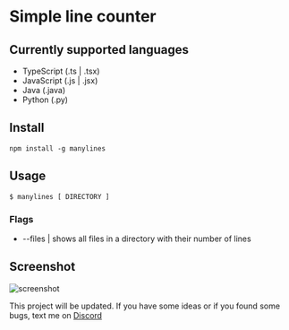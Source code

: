 # Simple line counter

## Currently supported languages
- TypeScript (.ts | .tsx)
- JavaScript (.js | .jsx)
- Java (.java)
- Python (.py)

## Install
```npm install -g manylines```

## Usage
``` $ manylines [ DIRECTORY ] ```

### Flags
- --files   |   shows all files in a directory with their number of lines

## Screenshot
![screenshot](./screenshot.png)

This project will be updated. If you have some ideas or if you found some bugs, text me on [Discord](https://discord.gg/pzXZN2J)
